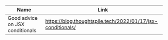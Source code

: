 | Name        | Link           | 
| ------------- | ------------ | 
| Good advice on JSX conditionals | https://blog.thoughtspile.tech/2022/01/17/jsx-conditionals/ |
